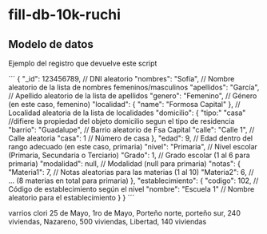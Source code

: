 # fill-db-10k-ruchi

## Modelo de datos

Ejemplo del registro que devuelve este script

´´´
{
"\_id": 123456789, // DNI aleatorio
"nombres": "Sofía", // Nombre aleatorio de la lista de nombres femeninos/masculinos
"apellidos": "García", // Apellido aleatorio de la lista de apellidos
"genero": "Femenino", // Género (en este caso, femenino)
"localidad": { "name": "Formosa Capital" }, // Localidad aleatoria de la lista de localidades
"domicilio": {
"tipo:" "casa" //difiere la propiedad del objeto domicilio segun el tipo de residencia
"barrio": "Guadalupe", // Barrio aleatorio de Fsa Capital
"calle": "Calle 1", // Calle aleatoria
"casa": 1 // Número de casa
},
"edad": 9, // Edad dentro del rango adecuado (en este caso, primaria)
"nivel": "Primaria", // Nivel escolar (Primaria, Secundaria o Terciario)
"Grado": 1, // Grado escolar (1 al 6 para primaria)
"modalidad": null, // Modalidad (null para primaria)
"notas": {
"Materia1": 7, // Notas aleatorias para las materias (1 al 10)
"Materia2": 6,
// ... (8 materias en total para primaria)
},
"establecimiento": {
"codigo": 102, // Código de establecimiento según el nivel
"nombre": "Escuela 1" // Nombre aleatorio para el establecimiento
}
}
´´´

varrios clori 25 de Mayo, 1ro de Mayo, Porteño norte, porteño sur, 240 viviendas, Nazareno, 500 viviendas, Libertad, 140 viviendas
